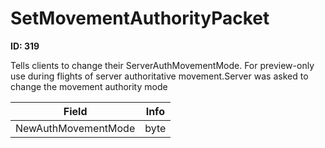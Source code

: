 # SetMovementAuthorityPacket

__ID: 319__

Tells clients to change their ServerAuthMovementMode. For preview-only use during flights of server authoritative movement.Server was asked to change the movement authority mode

<table><thead><tr><th>Field</th><th>Info</th></tr></thead><tbody>
<tr><td>NewAuthMovementMode</td><td>byte</td></tr>
</tbody></table>